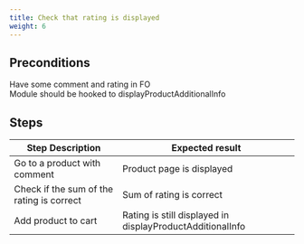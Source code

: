 ```yaml
---
title: Check that rating is displayed
weight: 6
---
```


## Preconditions

Have some comment and rating in FO\
Module should be hooked to displayProductAdditionalInfo
## Steps
| Step Description | Expected result |
| ----- | ----- |
| Go to a product with comment | Product page is displayed |
| Check if the sum of the  rating is correct | Sum of rating is correct |
| Add product to cart | Rating is still displayed in displayProductAdditionalInfo |
